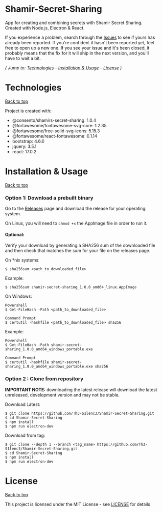# Shamir-Secret-Sharing

App for creating and combining secrets with Shamir Secret Sharing.
Created with Node.js, Electron & React.

If you experience a problem, search through the [Issues](https://github.com/Th3-S1lenc3/Shamir-Secret-Sharing/issues) to see if yours has already been reported. If you're confident it hasn't been reported yet, feel free to open up a new one. If you see your issue and it's been closed, it probably means that the fix for it will ship in the next version, and you'll have to wait a bit.

*( Jump to: [Technologies](#technologies) - [Installation & Usage](#installation&usage) - [License](#license) )*

# Technologies
[Back to top](#shamir-secret-sharing)

Project is created with:

  - @consento/shamirs-secret-sharing: 1.0.4
  - @fortawesome/fontawesome-svg-core: 1.2.35
  - @fortawesome/free-solid-svg-icons: 5.15.3
  - @fortawesome/react-fontawesome: 0.1.14
  - bootstrap: 4.6.0
  - jquery: 3.5.1
  - react: 17.0.2

# Installation & Usage
[Back to top](#shamir-secret-sharing)

### Option 1: Download a prebuilt binary

Go to the [Releases](https://github.com/Th3-S1lenc3/Shamir-Secret-Sharing/releases) page and download the release for your operating system.

On Linux, you will need to `chmod +x` the AppImage file in order to run it.

#### Optional:
Verify your download by generating a SHA256 sum of the downloaded file and then check that matches the sum for your file on the releases page.

On *nix systems:
```
$ sha256sum <path_to_downloaded_file>
```
Example:
```
$ sha256sum shamir-secret-sharing_1.0.0_amd64_linux.AppImage
```

On Windows:
```
Powershell
$ Get-FileHash -Path <path_to_downloaded_file>

Command Prompt
$ certutil -hashfile <path_to_downloaded_file> sha256
```
Example:
```
Powershell
$ Get-FileHash -Path shamir-secret-sharing_1.0.0_amd64_windows_portable.exe

Command Prompt
$ certutil -hashfile shamir-secret-sharing_1.0.0_amd64_windows_portable.exe sha256
```

### Option 2 : Clone from repository
**IMPORTANT NOTE:** downloading the latest release will download the latest unreleased, development version and may not be stable.

Download Latest:
```
$ git clone https://github.com/Th3-S1lenc3/Shamir-Secret-Sharing.git
$ cd Shamir-Secret-Sharing
$ npm install
$ npm run electron-dev
```
Download from tag:
```
$ git clone --depth 1 --branch <tag_name> https://github.com/Th3-S1lenc3/Shamir-Secret-Sharing.git
$ cd Shamir-Secret-Sharing
$ npm install
$ npm run electron-dev
```

# License
[Back to top](#math-calculator)

This project is licensed under the MIT License - see [LICENSE](LICENSE) for details

